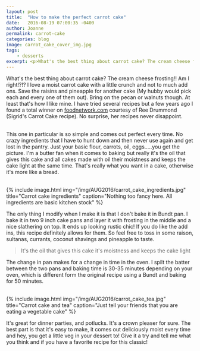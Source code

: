 ```yaml
---
layout: post
title:  "How to make the perfect carrot cake"
date:   2016-08-19 07:00:35 -0400
author: Joanne
permalink: carrot-cake
categories: blog
image: carrot_cake_cover_img.jpg
tags:
    - desserts
excerpt: <p>What's the best thing about carrot cake? The cream cheese frosting!! Am I right!?!?</p>
---
```


What's the best thing about carrot cake? The cream cheese frosting!! Am I right!?!? I love a moist carrot cake with a little crunch and not to much add ons. Save the raisins and pineapple for another cake (My hubby would pick each and every one of them out). Bring on the pecan or walnuts though. At least that's how I like mine. I have tried several recipes but a few years ago I found a total winner on [foodnetwork.com](http://www.foodnetwork.com) courtesy of Ree Drummond (Sigrid's Carrot Cake recipe). No surprise, her recipes never disappoint.  
<br>

This one in particular is so simple and comes out perfect every time. No crazy ingredients that I have to hunt down and then never use again and get lost in the pantry. Just your basic flour, carrots, oil, eggs.....you get the picture. I'm a butter fan when it comes to baking but really it's the oil that gives this cake and all cakes made with oil their moistness and keeps the cake light at the same time. That's really what you want in a cake, otherwise it's more like a bread.  
<br>

{% include image.html
            img="/img/AUG2016/carrot_cake_ingredients.jpg"
            title="Carrot cake ingredients"
            caption="Nothing too fancy here. All ingredients are basic kitchen stock" %}

The only thing I modify when I make it is that I don't bake it in Bundt pan. I bake it in two 9 inch cake pans and layer it with frosting in the middle and a nice slathering on top. It ends up looking rustic chic!  If you do like the add ins, this recipe definitely allows for them. So feel free to toss in some raison, sultanas, currants, coconut shavings and pineapple to taste.
<br>

> It's the oil that gives this cake it's moistness and keeps the cake light

The change in pan makes for a change in time in the oven. I spilt the batter between the two pans and baking time is 30-35 minutes depending on your oven, which is different form the original recipe using a Bundt and baking for 50 minutes.  
<br>

{% include image.html
            img="/img/AUG2016/carrot_cake_tea.jpg"
            title="Carrot cake and tea"
            caption="Just tell your friends that you are eating a vegetable cake" %}
            
It's great for dinner parties, and potlucks.  It's a crown pleaser for sure. The best part is that it's easy to make, it comes out deliciously moist every time and hey, you get a little veg in your dessert to! Give it a try and tell me what you think and if you have a favorite recipe for this classic!
